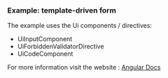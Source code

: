 

### Example: template-driven form

The example uses the Ui components / directives:

 - UiInputComponent
 - UiForbiddenValidatorDirective
 - UiCodeComponent

For more information visit the website :
[Angular Docs](https://angular.io/guide/forms)

